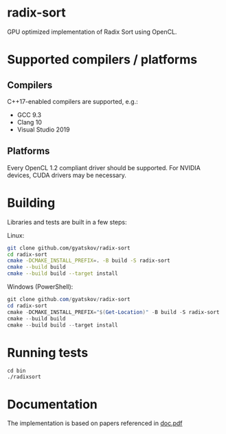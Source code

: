 # radix-sort #
GPU optimized implementation of Radix Sort using OpenCL.

# Supported compilers / platforms #
## Compilers ##
C++17-enabled compilers are supported, e.g.:

 * GCC 9.3
 * Clang 10
 * Visual Studio 2019

## Platforms ##
Every OpenCL 1.2 compliant driver should be supported. For NVIDIA devices, CUDA drivers may be necessary.

# Building #
Libraries and tests are built in a few steps:

Linux:
```bash
git clone github.com/gyatskov/radix-sort
cd radix-sort
cmake -DCMAKE_INSTALL_PREFIX=. -B build -S radix-sort
cmake --build build
cmake --build build --target install
```

Windows (PowerShell):
```powershell
git clone github.com/gyatskov/radix-sort
cd radix-sort
cmake -DCMAKE_INSTALL_PREFIX="$(Get-Location)" -B build -S radix-sort
cmake --build build
cmake --build build --target install
```

# Running tests #
```
cd bin
./radixsort
```

# Documentation #
The implementation is based on papers referenced in [doc.pdf](doc/doc.pdf)
